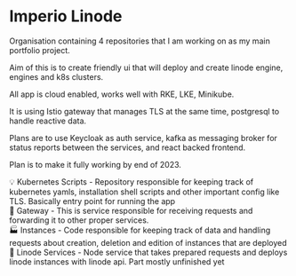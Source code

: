 # Imperio Linode  

Organisation containing 4 repositories that I am working on as my main portfolio project.

Aim of this is to create friendly ui that will deploy and create linode engine, engines and k8s clusters.

All app is cloud enabled, works well with RKE, LKE, Minikube.

It is using Istio gateway that manages TLS at the same time, postgresql to handle reactive data. 

Plans are to use Keycloak as auth service, kafka as messaging broker for status reports between the services, and react backed frontend.



Plan is to make it fully working by end of 2023.

💡 Kubernetes Scripts - Repository responsible for keeping track of kubernetes yamls, installation shell scripts and other important config like TLS. Basically entry point for running the app \
🚌 Gateway            - This is service responsible for receiving requests and forwarding it to other proper services. \
🏭 Instances          - Code responsible for keeping track of data and handling requests about creation, deletion and edition of instances that are deployed \
🔌 Linode Services    - Node service that takes prepared requests and deploys linode instances with linode api. Part mostly unfinished yet

